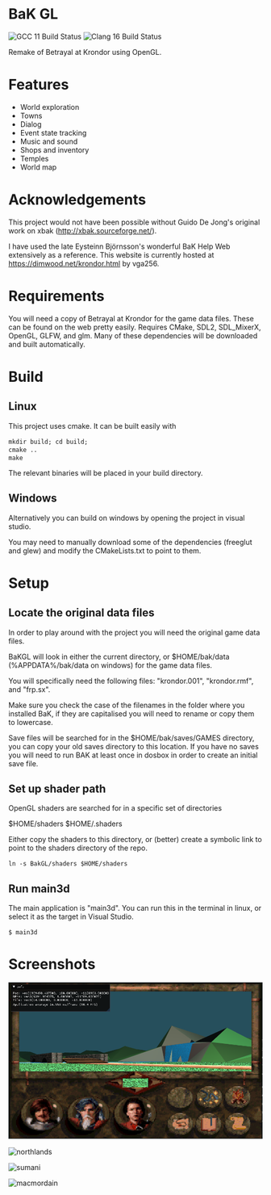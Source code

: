 # BaK GL

![GCC 11 Build Status](https://github.com/xavieran/BaKGL/actions/workflows/gcc.yml/badge.svg)
![Clang 16 Build Status](https://github.com/xavieran/BaKGL/actions/workflows/clang.yml/badge.svg)

Remake of Betrayal at Krondor using OpenGL.

# Features
* World exploration
* Towns
* Dialog
* Event state tracking
* Music and sound
* Shops and inventory
* Temples
* World map

# Acknowledgements

This project would not have been possible without Guido De Jong's original work on xbak (http://xbak.sourceforge.net/).

I have used the late Eysteinn Björnsson's wonderful BaK Help Web extensively as a reference. This website is currently hosted at https://dimwood.net/krondor.html by vga256.

# Requirements
You will need a copy of Betrayal at Krondor for the game data files. These can be found on the web pretty easily.
Requires CMake, SDL2, SDL_MixerX, OpenGL, GLFW, and glm. Many of these dependencies will be downloaded and built automatically.

# Build
## Linux
This project uses cmake. It can be built easily with
```
mkdir build; cd build;
cmake ..
make
```

The relevant binaries will be placed in your build directory.

## Windows
Alternatively you can build on windows by opening the project in visual studio.

You may need to manually download some of the dependencies (freeglut and glew) and modify the CMakeLists.txt to point to them.

# Setup
## Locate the original data files
In order to play around with the project you will need the original game data files.

BaKGL will look in either the current directory, or $HOME/bak/data (%APPDATA%/bak/data on windows) for the game data files.

You will specifically need the following files: "krondor.001", "krondor.rmf", and "frp.sx".

Make sure you check the case of the filenames in the folder where you installed BaK, if they are capitalised you will need to rename or copy them to lowercase.

Save files will be searched for in the $HOME/bak/saves/GAMES directory, you can copy your old saves directory to this location. If you have no saves you will need to run BAK at least once in dosbox in order to create an initial save file.

## Set up shader path
OpenGL shaders are searched for in a specific set of directories

$HOME/shaders
$HOME/.shaders

Either copy the shaders to this directory, or (better) create a symbolic link to point to the shaders directory of the repo.
```
ln -s BakGL/shaders $HOME/shaders
```

## Run main3d
The main application is "main3d". You can run this in the terminal in linux, or select it as the target in Visual Studio.
```
$ main3d
```

# Screenshots
![waterfall_ui](screenshots/waterfall_ui.png?raw=true "Waterfall near Tyr-Sog with UI")

![northlands](screenshots/northlands.png?raw=true "Town in Northlands")

![sumani](screenshots/sumani.png?raw=true "Lamut Inn")

![macmordain](screenshots/macmordain.png?raw=true "Mac Mordain Cadall")
